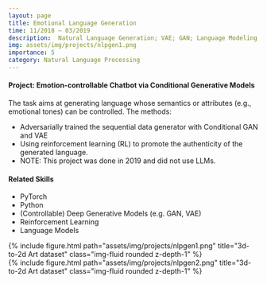 ```yaml
---
layout: page
title: Emotional Language Generation
time: 11/2018 – 03/2019
description:  Natural Language Generation; VAE; GAN; Language Modeling; Reinforcement Learning
img: assets/img/projects/nlpgen1.png
importance: 5
category: Natural Language Processing
---
```


#### Project: Emotion-controllable Chatbot via Conditional Generative Models

The task aims at generating language whose semantics or attributes (e.g., emotional tones) can be controlled. The methods:
- Adversarially trained the sequential data generator with Conditional GAN and VAE
- Using reinforcement learning (RL) to promote the authenticity of the generated language.
- NOTE: This project was done in 2019 and did not use LLMs.


#### Related Skills
- PyTorch
- Python
- (Controllable) Deep Generative Models (e.g. GAN, VAE)
- Reinforcement Learning
- Language Models



<div class="row">
    <div class="col-sm mt-3 mt-md-0">
        {% include figure.html path="assets/img/projects/nlpgen1.png" title="3d-to-2d Art dataset" class="img-fluid rounded z-depth-1" %}
    </div>
     <div class="col-sm mt-3 mt-md-0">
        {% include figure.html path="assets/img/projects/nlpgen2.png" title="3d-to-2d Art dataset" class="img-fluid rounded z-depth-1" %}
    </div>
</div>

